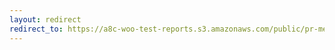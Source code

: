 ```yaml
---
layout: redirect
redirect_to: https://a8c-woo-test-reports.s3.amazonaws.com/public/pr-merge/40015/api/index.html
---
```

